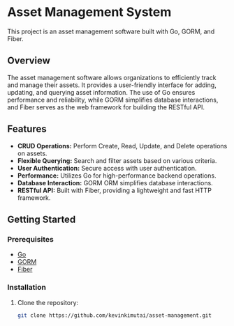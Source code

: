 # Asset Management System

This project is an asset management software built with Go, GORM, and Fiber.

## Overview

The asset management software allows organizations to efficiently track and manage their assets. It provides a user-friendly interface for adding, updating, and querying asset information. The use of Go ensures performance and reliability, while GORM simplifies database interactions, and Fiber serves as the web framework for building the RESTful API.

## Features

- **CRUD Operations:** Perform Create, Read, Update, and Delete operations on assets.
- **Flexible Querying:** Search and filter assets based on various criteria.
- **User Authentication:** Secure access with user authentication.
- **Performance:** Utilizes Go for high-performance backend operations.
- **Database Interaction:** GORM ORM simplifies database interactions.
- **RESTful API:** Built with Fiber, providing a lightweight and fast HTTP framework.

## Getting Started

### Prerequisites

- [Go](https://golang.org/dl/)
- [GORM](https://gorm.io/docs/)
- [Fiber](https://gofiber.io/)

### Installation

1. Clone the repository:

   ```bash
   git clone https://github.com/kevinkimutai/asset-management.git
